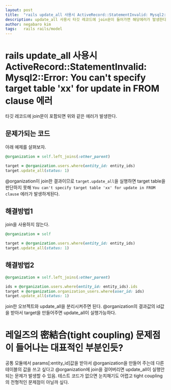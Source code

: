 ```yaml
---
layout: post
title:  "rails update_all 사용시 ActiveRecord::StatementInvalid: Mysql2::Error: You can't specify target table 'xx' for update in FROM clause 에러"
description: update_all 사용시 타깃 레코드에 join문이 들어가면 해당에러가 발생한다.
author: negabaro kim
tags:	rails rails/model
---
```


# rails update_all 사용시 ActiveRecord::StatementInvalid: Mysql2::Error: You can't specify target table 'xx' for update in FROM clause 에러


타깃 레코드에 join문이 포함되면 위와 같은 에러가 발생한다.


## 문제가되는 코드

아래 예제를 살펴보자.

```ruby
@organization = self.left_joins(:other_parent)

target = @organization.users.where(entity_id: entity_ids)
target.update_all(status: 1)
```

@organization이 join한 결과이므로 `target.update_all`을 실행하면
target table을 판단하지 못해  `You can't specify target table 'xx' for update in FROM clause` 에러가 발생하게된다.

## 해결방법1

join을 사용하지 않는다.

```ruby
@organization = self

target = @organization.users.where(entity_id: entity_ids)
target.update_all(status: 1)
```

## 해결방법2


```ruby
@organization = self.left_joins(:other_parent)

ids = @organization.users.where(entity_id: entity_ids).ids
target = @organization.organization_users.where(user_id: ids)
target.update_all(status: 1)
```

join한 오브젝트와 update_all을 분리시켜주면 된다.
@organization의 결과값의 id값을 받아서 target을 만들어주면 update_all이 실행가능하다.


# 레일즈의 密結合(tight coupling) 문제점이 들어나는 대표적인 부분인듯?

공통 모듈에서 params[:entity_id]값을 받아서 @organization을 만들어 주는데
다른 테이블의 값을 쓰고 싶다고  @organization에 join을 걸어버리면 
update_all이 실행안되는 문제가 발생할 수 있음.
테스트 코드가 없으면 눈치채기도 어렵고 tight coupling의 전형적인 문제점이 아닐까 싶다.




